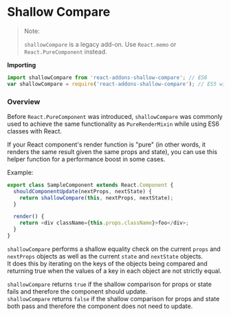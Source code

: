 # Shallow Compare

> Note:
>
> `shallowCompare` is a legacy add-on. Use `React.memo` or `React.PureComponent` instead.

**Importing**

```javascript
import shallowCompare from 'react-addons-shallow-compare'; // ES6
var shallowCompare = require('react-addons-shallow-compare'); // ES5 with npm
```

### Overview <a href="#overview" id="overview"></a>

Before `React.PureComponent` was introduced, `shallowCompare` was commonly used to achieve the same functionality as `PureRenderMixin` while using ES6 classes with React.

If your React component's render function is "pure" (in other words, it renders the same result given the same props and state), you can use this helper function for a performance boost in some cases.

Example:

```js
export class SampleComponent extends React.Component {
  shouldComponentUpdate(nextProps, nextState) {
    return shallowCompare(this, nextProps, nextState);
  }

  render() {
    return <div className={this.props.className}>foo</div>;
  }
}
```

`shallowCompare` performs a shallow equality check on the current `props` and `nextProps` objects as well as the current `state` and `nextState` objects.\
It does this by iterating on the keys of the objects being compared and returning true when the values of a key in each object are not strictly equal.

`shallowCompare` returns `true` if the shallow comparison for props or state fails and therefore the component should update.\
`shallowCompare` returns `false` if the shallow comparison for props and state both pass and therefore the component does not need to update.
